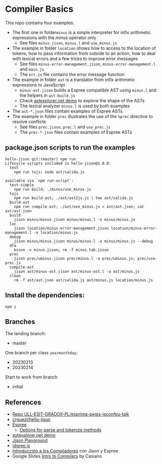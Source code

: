 # Compiler Basics

This repo contains four examples:

* The first one in folder`minus` is a simple interpreter for infix arithmetic expressions with the minus operator only
  * See files `minus.jison`, `minus.l` and  `use_minus.js`
* The example in folder `location`  shows how to access to the location of tokens, how to pass information from outside to an action, how to deal with lexical errors and a few tricks to improve error messages
  * See files `minus-error-management.jison`, `minus-error-management.l` and  `main.js`
  * The `err.js` file contains the error message function
* The example in folder `ast` is a translator from infix arithmetic expressions to JavaScript
  * `minus-ast.jison` builds a Espree compatible AST using `minus.l` and the helpers in `ast-build.js`
  * Check <a href="https://astexplorer.net/" target="_blank">astexplorer.net demo</a> to explore the shape of the ASTs
  * The lexical analyzer `minus.l` is used by both examples
* The `ast-*.json` files contain examples of Espree ASTs
* The example in folder `prec` illustrates the use of the `%prec` directive to resolve conflicts
  * See files `prec.jison`, `prec.l` and  `use_prec.js`
  * The `prec-*.json` files contain examples of Espree ASTs
  
## package.json scripts to run the examples

```
hello-jison git:(master) npm run
Lifecycle scripts included in hello-jison@1.0.0:
  test
    npm run tojs; node ast/salida.js

available via `npm run-script`:
  test-simple
    npm run build; ./minus/use_minus.js
  tojs
    npm run build-ast; ./ast/ast2js.js | tee ast/salida.js
  build-ast
    npm run compile-ast; ./ast/use_minus.js > ast/ast.json; cat ast/ast.json
  build
    jison minus/minus.jison minus/minus.l -o minus/minus.js
  loc
    jison location/minus-error-management.jison location/minus-error-management.l -o location/minus.js
  debug
    jison minus/minus.jison minus/minus.l -o minus/minus.js --debug
  dfa
    bison -v minus.jison; rm -f minus.tab.jison
  prec
    jison prec/uminus.jison prec/minus.l -o prec/uminus.js; prec/use-prec.js
  compile-ast
    jison ast/minus-ast.jison ast/minus-ast.l -o ast/minus.js
  clean
    rm -f ast/ast.json ast/salida.js ast/minus.js location/minus.js
```

## Install the dependencies:

```
npm i
```

## Branches

The landing branch:

- master

One branch per class `yearmonthday`:

- 20230213
- 20230214
  
Start to work from branch 

- initial


## References

* [Repo ULL-ESIT-GRADOII-PL/esprima-pegjs-jsconfeu-talk](https://github.com/ULL-ESIT-GRADOII-PL/esprima-pegjs-jsconfeu-talk)
* [crguezl/hello-jison](https://github.com/crguezl/hello-jison)
* [Espree](https://github.com/eslint/espree)
  * [Options for parse and tokenize methods](https://github.com/eslint/espree#options)
* <a href="https://astexplorer.net/" target="_blank">astexplorer.net demo</a>
* <a href="https://nolanlawson.github.io/jison-debugger/" target="_blank">Jison Playground</a>
* [idgrep.js](https://github.com/ULL-ESIT-GRADOII-PL/esprima-pegjs-jsconfeu-talk/blob/master/idgrep.js)
* [Introducción a los Compiladores](https://ull-esit-gradoii-pl.github.io/temas/introduccion-a-pl/esprima.html) con Jison y Espree
* Google Slides [Intro to Compilers](https://docs.google.com/presentation/d/1N8h99dXzud9HzH8XY6QCZSmATCAWXtZebuqRTiy8qMU/edit?usp=sharing) by Casiano